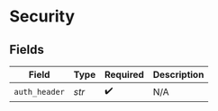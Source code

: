 # Security


## Fields

| Field              | Type               | Required           | Description        |
| ------------------ | ------------------ | ------------------ | ------------------ |
| `auth_header`      | *str*              | :heavy_check_mark: | N/A                |